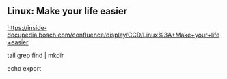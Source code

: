 ## Linux: Make your life easier
https://inside-docupedia.bosch.com/confluence/display/CCD/Linux%3A+Make+your+life+easier

tail
grep
find
|
mkdir
>
>> 
echo
export